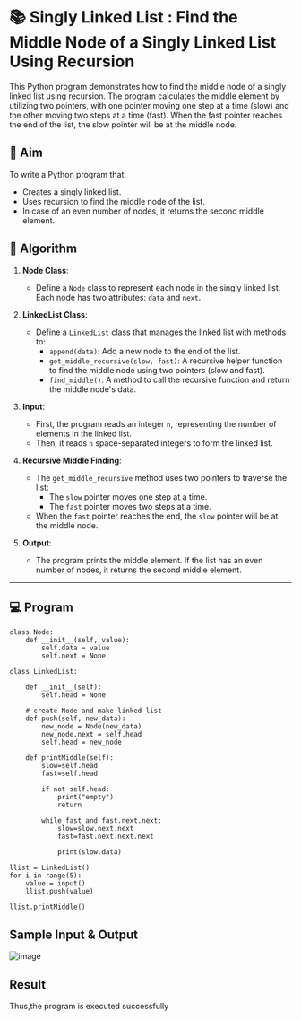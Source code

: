 # 📚 Singly Linked List : Find the Middle Node of a Singly Linked List Using Recursion

This Python program demonstrates how to find the middle node of a singly linked list using recursion. The program calculates the middle element by utilizing two pointers, with one pointer moving one step at a time (slow) and the other moving two steps at a time (fast). When the fast pointer reaches the end of the list, the slow pointer will be at the middle node.

## 🎯 Aim

To write a Python program that:
- Creates a singly linked list.
- Uses recursion to find the middle node of the list.
- In case of an even number of nodes, it returns the second middle element.

## 🧠 Algorithm

1. **Node Class**: 
   - Define a `Node` class to represent each node in the singly linked list. Each node has two attributes: `data` and `next`.
   
2. **LinkedList Class**:
   - Define a `LinkedList` class that manages the linked list with methods to:
     - `append(data)`: Add a new node to the end of the list.
     - `get_middle_recursive(slow, fast)`: A recursive helper function to find the middle node using two pointers (slow and fast).
     - `find_middle()`: A method to call the recursive function and return the middle node's data.

3. **Input**:
   - First, the program reads an integer `n`, representing the number of elements in the linked list.
   - Then, it reads `n` space-separated integers to form the linked list.

4. **Recursive Middle Finding**:
   - The `get_middle_recursive` method uses two pointers to traverse the list:
     - The `slow` pointer moves one step at a time.
     - The `fast` pointer moves two steps at a time.
   - When the `fast` pointer reaches the end, the `slow` pointer will be at the middle node.

5. **Output**:
   - The program prints the middle element. If the list has an even number of nodes, it returns the second middle element.

---

## 💻 Program
```
class Node:
    def __init__(self, value):
        self.data = value
        self.next = None
      
class LinkedList:
  
    def __init__(self):
        self.head = None
  
    # create Node and make linked list
    def push(self, new_data):
        new_node = Node(new_data)
        new_node.next = self.head
        self.head = new_node
          
    def printMiddle(self):
        slow=self.head
        fast=self.head
        
        if not self.head:
            print("empty")
            return
        
        while fast and fast.next.next:
            slow=slow.next.next
            fast=fast.next.next.next
            
            print(slow.data)
            
llist = LinkedList() 
for i in range(5):
    value = input()
    llist.push(value)

llist.printMiddle()
```

## Sample Input & Output
![image](https://github.com/user-attachments/assets/80ea2e10-85a0-4119-9023-5ed15848249f)

## Result
Thus,the program is executed successfully
